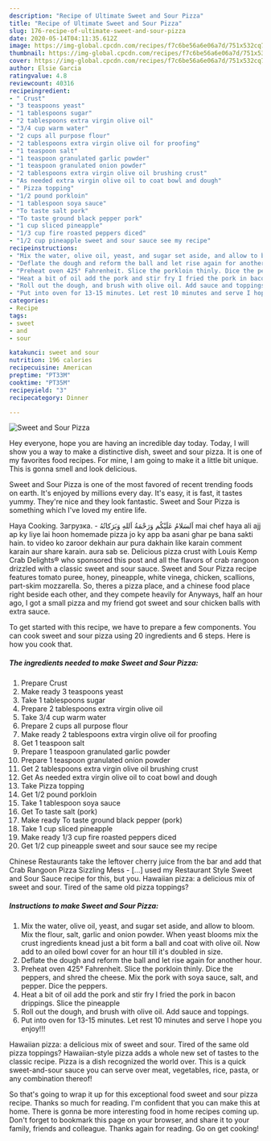 ```yaml
---
description: "Recipe of Ultimate Sweet and Sour Pizza"
title: "Recipe of Ultimate Sweet and Sour Pizza"
slug: 176-recipe-of-ultimate-sweet-and-sour-pizza
date: 2020-05-14T04:11:35.612Z
image: https://img-global.cpcdn.com/recipes/f7c6be56a6e06a7d/751x532cq70/sweet-and-sour-pizza-recipe-main-photo.jpg
thumbnail: https://img-global.cpcdn.com/recipes/f7c6be56a6e06a7d/751x532cq70/sweet-and-sour-pizza-recipe-main-photo.jpg
cover: https://img-global.cpcdn.com/recipes/f7c6be56a6e06a7d/751x532cq70/sweet-and-sour-pizza-recipe-main-photo.jpg
author: Elsie Garcia
ratingvalue: 4.8
reviewcount: 40316
recipeingredient:
- " Crust"
- "3 teaspoons yeast"
- "1 tablespoons sugar"
- "2 tablespoons extra virgin olive oil"
- "3/4 cup warm water"
- "2 cups all purpose flour"
- "2 tablespoons extra virgin olive oil for proofing"
- "1 teaspoon salt"
- "1 teaspoon granulated garlic powder"
- "1 teaspoon granulated onion powder"
- "2 tablespoons extra virgin olive oil brushing crust"
- "As needed extra virgin olive oil to coat bowl and dough"
- " Pizza topping"
- "1/2 pound porkloin"
- "1 tablespoon soya sauce"
- "To taste salt pork"
- "To taste ground black pepper pork"
- "1 cup sliced pineapple"
- "1/3 cup fire roasted peppers diced"
- "1/2 cup pineapple sweet and sour sauce see my recipe"
recipeinstructions:
- "Mix the water, olive oil, yeast, and sugar set aside, and allow to bloom. Mix the flour, salt, garlic and onion powder. When yeast blooms mix the crust ingredients knead just a bit form a ball and coat with olive oil. Now add to an oiled bowl cover for an hour till it&#39;s doubled in size."
- "Deflate the dough and reform the ball and let rise again for another hour."
- "Preheat oven 425° Fahrenheit. Slice the porkloin thinly. Dice the peppers, and shred the cheese. Mix the pork with soya sauce, salt, and pepper. Dice the peppers."
- "Heat a bit of oil add the pork and stir fry I fried the pork in bacon drippings. Slice the pineapple"
- "Roll out the dough, and brush with olive oil. Add sauce and toppings."
- "Put into oven for 13-15 minutes. Let rest 10 minutes and serve I hope you enjoy!!!"
categories:
- Recipe
tags:
- sweet
- and
- sour

katakunci: sweet and sour 
nutrition: 196 calories
recipecuisine: American
preptime: "PT33M"
cooktime: "PT35M"
recipeyield: "3"
recipecategory: Dinner

---
```



![Sweet and Sour Pizza](https://img-global.cpcdn.com/recipes/f7c6be56a6e06a7d/751x532cq70/sweet-and-sour-pizza-recipe-main-photo.jpg)

Hey everyone, hope you are having an incredible day today. Today, I will show you a way to make a distinctive dish, sweet and sour pizza. It is one of my favorites food recipes. For mine, I am going to make it a little bit unique. This is gonna smell and look delicious.

Sweet and Sour Pizza is one of the most favored of recent trending foods on earth. It's enjoyed by millions every day. It's easy, it is fast, it tastes yummy. They're nice and they look fantastic. Sweet and Sour Pizza is something which I've loved my entire life.

Haya Cooking. Загрузка. - اَلسَلامُ عَلَيْكُم وَرَحْمَةُ اَللهِ وَبَرَكاتُهُ‎ mai chef haya ali ajj ap ky liye lai hoon homemade pizza jo ky app ba asani ghar pe bana sakti hain. to video ko zaroor dekhain aur pura dakhain like karain comment karain aur share karain. aura sab se. Delicious pizza crust with Louis Kemp Crab Delights® who sponsored this post and all the flavors of crab rangoon drizzled with a classic sweet and sour sauce. Sweet and Sour Pizza recipe features tomato puree, honey, pineapple, white vinega, chicken, scallions, part-skim mozzarella. So, theres a pizza place, and a chinese food place right beside each other, and they compete heavily for Anyways, half an hour ago, I got a small pizza and my friend got sweet and sour chicken balls with extra sauce.


To get started with this recipe, we have to prepare a few components. You can cook sweet and sour pizza using 20 ingredients and 6 steps. Here is how you cook that.

<!--inarticleads1-->

##### The ingredients needed to make Sweet and Sour Pizza:

1. Prepare  Crust
1. Make ready 3 teaspoons yeast
1. Take 1 tablespoons sugar
1. Prepare 2 tablespoons extra virgin olive oil
1. Take 3/4 cup warm water
1. Prepare 2 cups all purpose flour
1. Make ready 2 tablespoons extra virgin olive oil for proofing
1. Get 1 teaspoon salt
1. Prepare 1 teaspoon granulated garlic powder
1. Prepare 1 teaspoon granulated onion powder
1. Get 2 tablespoons extra virgin olive oil brushing crust
1. Get As needed extra virgin olive oil to coat bowl and dough
1. Take  Pizza topping
1. Get 1/2 pound porkloin
1. Take 1 tablespoon soya sauce
1. Get To taste salt (pork)
1. Make ready To taste ground black pepper (pork)
1. Take 1 cup sliced pineapple
1. Make ready 1/3 cup fire roasted peppers diced
1. Get 1/2 cup pineapple sweet and sour sauce see my recipe


Chinese Restaurants take the leftover cherry juice from the bar and add that Crab Rangoon Pizza Sizzling Mess - […] used my Restaurant Style Sweet and Sour Sauce recipe for this, but you. Hawaiian pizza: a delicious mix of sweet and sour. Tired of the same old pizza toppings? 

<!--inarticleads2-->

##### Instructions to make Sweet and Sour Pizza:

1. Mix the water, olive oil, yeast, and sugar set aside, and allow to bloom. Mix the flour, salt, garlic and onion powder. When yeast blooms mix the crust ingredients knead just a bit form a ball and coat with olive oil. Now add to an oiled bowl cover for an hour till it&#39;s doubled in size.
1. Deflate the dough and reform the ball and let rise again for another hour.
1. Preheat oven 425° Fahrenheit. Slice the porkloin thinly. Dice the peppers, and shred the cheese. Mix the pork with soya sauce, salt, and pepper. Dice the peppers.
1. Heat a bit of oil add the pork and stir fry I fried the pork in bacon drippings. Slice the pineapple
1. Roll out the dough, and brush with olive oil. Add sauce and toppings.
1. Put into oven for 13-15 minutes. Let rest 10 minutes and serve I hope you enjoy!!!


Hawaiian pizza: a delicious mix of sweet and sour. Tired of the same old pizza toppings? Hawaiian-style pizza adds a whole new set of tastes to the classic recipe. Pizza is a dish recognized the world over. This is a quick sweet-and-sour sauce you can serve over meat, vegetables, rice, pasta, or any combination thereof! 

So that's going to wrap it up for this exceptional food sweet and sour pizza recipe. Thanks so much for reading. I'm confident that you can make this at home. There is gonna be more interesting food in home recipes coming up. Don't forget to bookmark this page on your browser, and share it to your family, friends and colleague. Thanks again for reading. Go on get cooking!
